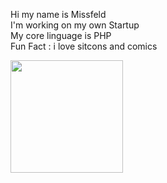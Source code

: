 Hi my name is Missfeld <br>
I'm working on my own Startup <br>
My core linguage is PHP <br>
Fun Fact : i love sitcons and comics 

 <div>
  <a href="https://github.com/Missfeldz">
  <img height="180em" src="https://github-readme-stats.vercel.app/api?username=Missfeldz&show_icons=true&theme=dark&include_all_commits=true&count_private=true"/>
</div>
  
 

